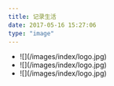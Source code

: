 ```yaml
---
title: 记录生活
date: 2017-05-16 15:27:06
type: "image"
---
```

<ul class="img-box-ul clearfix">
    <li>![](/images/index/logo.jpg)</li>
    <li>![](/images/index/logo.jpg)</li>
    <li>![](/images/index/logo.jpg)</li>
</ul>

